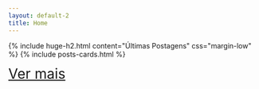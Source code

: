 ```yaml
---
layout: default-2
title: Home
---
```

{% include huge-h2.html content="Últimas Postagens" css="margin-low" %} 
{% include posts-cards.html %} 

<a href="/posts-categoria" class="right light-font" style="
    font-size: 28px;
    margin-bottom: 45px;">Ver mais</a>

